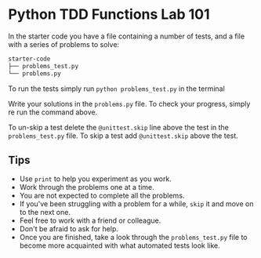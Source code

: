 # Python TDD Functions Lab 101

In the starter code you have a file containing a number of tests, and a file with a series of problems to solve:

```bash
starter-code
├── problems_test.py
└── problems.py
```

To run the tests simply run `python problems_test.py` in the terminal

Write your solutions in the `problems.py` file. To check your progress, simply re run the command above.

To un-skip a test delete the `@unittest.skip` line above the test in the `problems_test.py` file.
To skip a test add `@unittest.skip` above the test.

## Tips
- Use `print` to help you experiment as you work.
- Work through the problems one at a time.
- You are not expected to complete all the problems.
- If you've been struggling with a problem for a while, `skip` it and move on to the next one.
- Feel free to work with a friend or colleague.
- Don't be afraid to ask for help.
- Once you are finished, take a look through the `problems_test.py` file to become more acquainted with what automated tests look like.
